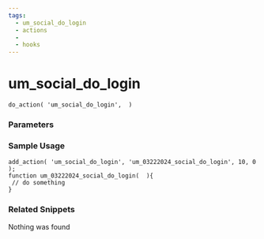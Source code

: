 ```yaml
---
tags: 
  - um_social_do_login
  - actions
  - 
  - hooks
---
```

# um\_social\_do\_login

``` php:no-line-numbers
do_action( 'um_social_do_login',  )
```
<div class='hook-sep'></div>

### Parameters

<div class='hook-sep'></div>



### Sample Usage

``` php:no-line-numbers
add_action( 'um_social_do_login', 'um_03222024_social_do_login', 10, 0 );
function um_03222024_social_do_login(  ){
 // do something
}
```
<div class='hook-sep'></div>



### Related Snippets

Nothing was found

